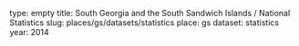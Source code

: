 type: empty
title: South Georgia and the South Sandwich Islands / National Statistics
slug: places/gs/datasets/statistics
place: gs
dataset: statistics
year: 2014
